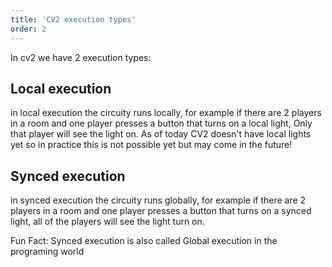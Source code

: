 ```yaml
---
title: 'CV2 execution types'
order: 2
---
```

In cv2 we have 2 execution types:

## Local execution
in local execution the circuity runs locally, for example if there are 2 players in a room and one player presses a button that turns on a local light, Only that player will see the light on.
<Tip>As of today CV2 doesn't have local lights yet so in practice this is not possible yet but may come in the future!</Tip>

## Synced execution
in synced execution the circuity runs globally, for example if there are 2 players in a room and one player presses a button that turns on a synced light, all of the players will see the light turn on.

<Tip> Fun Fact: Synced execution is also called Global execution in the programing world </Tip>
